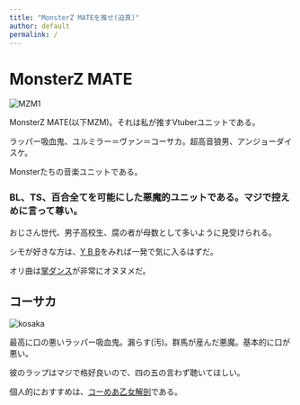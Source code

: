 ```yaml
---
title: "MonsterZ MATEを推せ(迫真)"
author: default
permalink: /
---
```


<head>
  <link rel="icon" src="https://monsterz-mate.com/wp-content/uploads/2021/06/cropped-mzm_fabicon1-32x32.png">
</head>

# MonsterZ MATE

![MZM1](https://balus.co/wp-content/uploads/2020/01/mzm____________.jpg)

MonsterZ MATE(以下MZM)。それは私が推すVtuberユニットである。

ラッパー吸血鬼、ユルミラー＝ヴァン＝コーサカ。超高音狼男、アンジョーダイスケ。

Monsterたちの音楽ユニットである。

### **BL、TS、百合全てを可能にした悪魔的ユニットである。マジで控えめに言って尊い。**

おじさん世代、男子高校生、腐の者が母数として多いように見受けられる。

シモが好きな方は、[Y B B](https://www.youtube.com/watch?v=YlJtlCrlgTk)をみれば一発で気に入るはずだ。

オリ曲は[掌ダンス](https://www.youtube.com/watch?v=uqpvI-UnJAM)が非常にオヌヌメだ。

## コーサカ

![kosaka](https://monsterz-mate.com/wp-content/uploads/2021/05/kosaka.png)

最高に口の悪いラッパー吸血鬼。漏らす(汚)。群馬が産んだ悪魔。基本的に口が悪い。

彼のラップはマジで格好良いので、四の五の言わず聴いてほしい。

個人的におすすめは、[コーめあ乙女解剖](https://www.youtube.com/watch?v=KFiTr_f0544)である。


